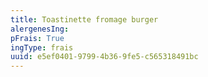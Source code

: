 ```yaml
---
title: Toastinette fromage burger
alergenesIng:
pFrais: True
ingType: frais
uuid: e5ef0401-9799-4b36-9fe5-c565318491bc
---
```


